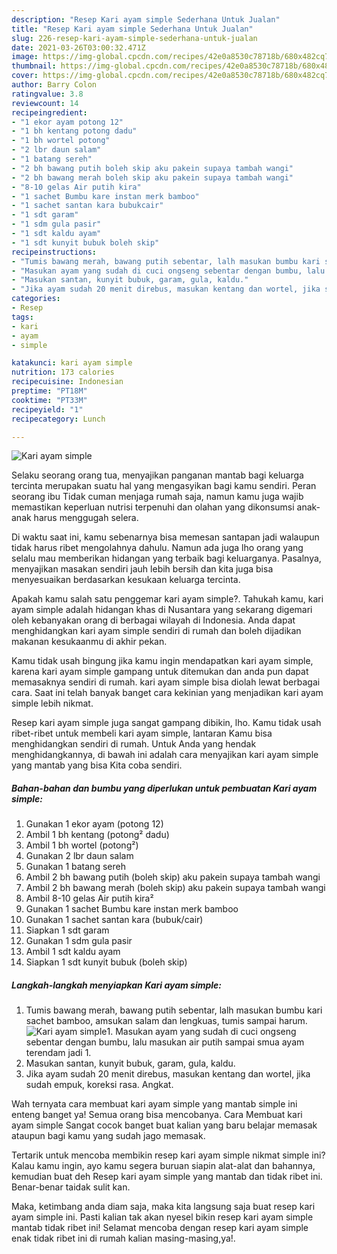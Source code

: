 ```yaml
---
description: "Resep Kari ayam simple Sederhana Untuk Jualan"
title: "Resep Kari ayam simple Sederhana Untuk Jualan"
slug: 226-resep-kari-ayam-simple-sederhana-untuk-jualan
date: 2021-03-26T03:00:32.471Z
image: https://img-global.cpcdn.com/recipes/42e0a8530c78718b/680x482cq70/kari-ayam-simple-foto-resep-utama.jpg
thumbnail: https://img-global.cpcdn.com/recipes/42e0a8530c78718b/680x482cq70/kari-ayam-simple-foto-resep-utama.jpg
cover: https://img-global.cpcdn.com/recipes/42e0a8530c78718b/680x482cq70/kari-ayam-simple-foto-resep-utama.jpg
author: Barry Colon
ratingvalue: 3.8
reviewcount: 14
recipeingredient:
- "1 ekor ayam potong 12"
- "1 bh kentang potong dadu"
- "1 bh wortel potong"
- "2 lbr daun salam"
- "1 batang sereh"
- "2 bh bawang putih boleh skip aku pakein supaya tambah wangi"
- "2 bh bawang merah boleh skip aku pakein supaya tambah wangi"
- "8-10 gelas Air putih kira"
- "1 sachet Bumbu kare instan merk bamboo"
- "1 sachet santan kara bubukcair"
- "1 sdt garam"
- "1 sdm gula pasir"
- "1 sdt kaldu ayam"
- "1 sdt kunyit bubuk boleh skip"
recipeinstructions:
- "Tumis bawang merah, bawang putih sebentar, lalh masukan bumbu kari sachet bamboo, amsukan salam dan lengkuas, tumis sampai harum."
- "Masukan ayam yang sudah di cuci ongseng sebentar dengan bumbu, lalu masukan air putih sampai smua ayam terendam jadi 1."
- "Masukan santan, kunyit bubuk, garam, gula, kaldu."
- "Jika ayam sudah 20 menit direbus, masukan kentang dan wortel, jika sudah empuk, koreksi rasa. Angkat."
categories:
- Resep
tags:
- kari
- ayam
- simple

katakunci: kari ayam simple 
nutrition: 173 calories
recipecuisine: Indonesian
preptime: "PT18M"
cooktime: "PT33M"
recipeyield: "1"
recipecategory: Lunch

---
```



![Kari ayam simple](https://img-global.cpcdn.com/recipes/42e0a8530c78718b/680x482cq70/kari-ayam-simple-foto-resep-utama.jpg)

Selaku seorang orang tua, menyajikan panganan mantab bagi keluarga tercinta merupakan suatu hal yang mengasyikan bagi kamu sendiri. Peran seorang ibu Tidak cuman menjaga rumah saja, namun kamu juga wajib memastikan keperluan nutrisi terpenuhi dan olahan yang dikonsumsi anak-anak harus menggugah selera.

Di waktu  saat ini, kamu sebenarnya bisa memesan santapan jadi walaupun tidak harus ribet mengolahnya dahulu. Namun ada juga lho orang yang selalu mau memberikan hidangan yang terbaik bagi keluarganya. Pasalnya, menyajikan masakan sendiri jauh lebih bersih dan kita juga bisa menyesuaikan berdasarkan kesukaan keluarga tercinta. 



Apakah kamu salah satu penggemar kari ayam simple?. Tahukah kamu, kari ayam simple adalah hidangan khas di Nusantara yang sekarang digemari oleh kebanyakan orang di berbagai wilayah di Indonesia. Anda dapat menghidangkan kari ayam simple sendiri di rumah dan boleh dijadikan makanan kesukaanmu di akhir pekan.

Kamu tidak usah bingung jika kamu ingin mendapatkan kari ayam simple, karena kari ayam simple gampang untuk ditemukan dan anda pun dapat memasaknya sendiri di rumah. kari ayam simple bisa diolah lewat berbagai cara. Saat ini telah banyak banget cara kekinian yang menjadikan kari ayam simple lebih nikmat.

Resep kari ayam simple juga sangat gampang dibikin, lho. Kamu tidak usah ribet-ribet untuk membeli kari ayam simple, lantaran Kamu bisa menghidangkan sendiri di rumah. Untuk Anda yang hendak menghidangkannya, di bawah ini adalah cara menyajikan kari ayam simple yang mantab yang bisa Kita coba sendiri.

<!--inarticleads1-->

##### Bahan-bahan dan bumbu yang diperlukan untuk pembuatan Kari ayam simple:

1. Gunakan 1 ekor ayam (potong 12)
1. Ambil 1 bh kentang (potong² dadu)
1. Ambil 1 bh wortel (potong²)
1. Gunakan 2 lbr daun salam
1. Gunakan 1 batang sereh
1. Ambil 2 bh bawang putih (boleh skip) aku pakein supaya tambah wangi
1. Ambil 2 bh bawang merah (boleh skip) aku pakein supaya tambah wangi
1. Ambil 8-10 gelas Air putih kira²
1. Gunakan 1 sachet Bumbu kare instan merk bamboo
1. Gunakan 1 sachet santan kara (bubuk/cair)
1. Siapkan 1 sdt garam
1. Gunakan 1 sdm gula pasir
1. Ambil 1 sdt kaldu ayam
1. Siapkan 1 sdt kunyit bubuk (boleh skip)




<!--inarticleads2-->

##### Langkah-langkah menyiapkan Kari ayam simple:

1. Tumis bawang merah, bawang putih sebentar, lalh masukan bumbu kari sachet bamboo, amsukan salam dan lengkuas, tumis sampai harum.
<img src="https://img-global.cpcdn.com/steps/3aa494cafc609f2b/160x128cq70/kari-ayam-simple-langkah-memasak-1-foto.jpg" alt="Kari ayam simple">1. Masukan ayam yang sudah di cuci ongseng sebentar dengan bumbu, lalu masukan air putih sampai smua ayam terendam jadi 1.
1. Masukan santan, kunyit bubuk, garam, gula, kaldu.
1. Jika ayam sudah 20 menit direbus, masukan kentang dan wortel, jika sudah empuk, koreksi rasa. Angkat.




Wah ternyata cara membuat kari ayam simple yang mantab simple ini enteng banget ya! Semua orang bisa mencobanya. Cara Membuat kari ayam simple Sangat cocok banget buat kalian yang baru belajar memasak ataupun bagi kamu yang sudah jago memasak.

Tertarik untuk mencoba membikin resep kari ayam simple nikmat simple ini? Kalau kamu ingin, ayo kamu segera buruan siapin alat-alat dan bahannya, kemudian buat deh Resep kari ayam simple yang mantab dan tidak ribet ini. Benar-benar taidak sulit kan. 

Maka, ketimbang anda diam saja, maka kita langsung saja buat resep kari ayam simple ini. Pasti kalian tak akan nyesel bikin resep kari ayam simple mantab tidak ribet ini! Selamat mencoba dengan resep kari ayam simple enak tidak ribet ini di rumah kalian masing-masing,ya!.

